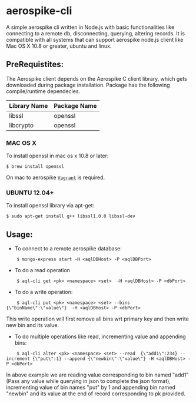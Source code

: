 # aerospike-cli
A simple aerospike cli written in Node.js with basic functionalities like connecting to a remote db, disconnecting, querying, altering records. It is compatible with all systems that can support aerospike node.js client like Mac OS X 10.8 or greater, ubuntu and linux. 


## PreRequistites:

The Aerospike client depends on the Aerospike C client library, which gets downloaded during package installation. Package has the following compile/runtime dependecies.

Library Name | Package Name
------------ | -------------
libssl | openssl
libcrypto | openssl

### MAC OS X
To install openssl in mac os x 10.8 or later:
    
    $ brew install openssl

On mac to aerospike [`Vagrant`](https://www.aerospike.com/docs/operations/install/vagrant/mac/using-vagrant.html) is required.

### UBUNTU 12.04+
To install openssl library via apt-get:

    $ sudo apt-get install g++ libssl1.0.0 libssl-dev


## Usage:

* To connect to a remote aerospike database:
```
    $ mongo-express start -H <aqlDBHost> -P <aqlDBPort>
```    

* To do a read operation 
```    
    $ aql-cli get <pk> <namespace> <set>  -H <aqlDBHost> -P <dbPort>
```    

* To do a write operation:
```    
    $ aql-cli put <pk> <namespace> <set> --bins {\"binName\":\"value\"}  -H <aqlDBHost> -P <dbPort>
```    

This write operation will first remove all bins wrt primary key and then write new bin and its value.

* To do multiple operations like read, incrementing value and appending bins:
```    
    $ aql-cli alter <pk> <namespace> <set> --read  {\"add1\":234} --increment {\"put\":1} --append {\"newbin\":\"value\"} -H <aqlDBHost> -P <dbPort>
```
 In above example we are reading value corresponding to bin named "add1" (Pass any value while querying in json to complete the json format), incrementing value of bin names "put" by 1 and appending bin named "newbin" and its value at the end of record corresponding to pk provided.
